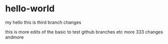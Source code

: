 # hello-world
my hello
this is third branch changes

this is more edits of the basic to test github branches etc
more 333 changes andmore
